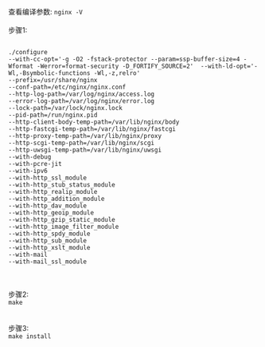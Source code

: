 查看编译参数: <code>nginx -V </code>
<br/>
<br/>
步骤1:
<pre><code> 
./configure 
--with-cc-opt='-g -O2 -fstack-protector --param=ssp-buffer-size=4 -Wformat -Werror=format-security -D_FORTIFY_SOURCE=2'  --with-ld-opt='-Wl,-Bsymbolic-functions -Wl,-z,relro' 
--prefix=/usr/share/nginx 
--conf-path=/etc/nginx/nginx.conf 
--http-log-path=/var/log/nginx/access.log 
--error-log-path=/var/log/nginx/error.log 
--lock-path=/var/lock/nginx.lock 
--pid-path=/run/nginx.pid 
--http-client-body-temp-path=/var/lib/nginx/body 
--http-fastcgi-temp-path=/var/lib/nginx/fastcgi 
--http-proxy-temp-path=/var/lib/nginx/proxy 
--http-scgi-temp-path=/var/lib/nginx/scgi 
--http-uwsgi-temp-path=/var/lib/nginx/uwsgi 
--with-debug 
--with-pcre-jit 
--with-ipv6 
--with-http_ssl_module 
--with-http_stub_status_module 
--with-http_realip_module 
--with-http_addition_module 
--with-http_dav_module 
--with-http_geoip_module 
--with-http_gzip_static_module 
--with-http_image_filter_module 
--with-http_spdy_module 
--with-http_sub_module 
--with-http_xslt_module 
--with-mail 
--with-mail_ssl_module 
</code></pre>
<br/>
<br/>
步骤2:<code>
make 
</code>
<br/>
<br/>
步骤3:<code>
make install
</code>
